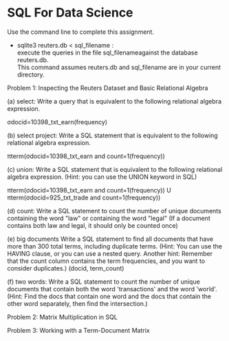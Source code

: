 # SQL For Data Science

Use the command line to complete this assignment.<br />
- sqlite3 reuters.db < sql_filename :<br /> 
  execute the queries in the file sql_filenameagainst the database reuters.db.<br /> 
  This command assumes reuters.db and sql_filename are in your current directory.
  
Problem 1: Inspecting the Reuters Dataset and Basic Relational Algebra

(a) select: Write a query that is equivalent to the following relational algebra expression.

σdocid=10398_txt_earn(frequency)

(b) select project: Write a SQL statement that is equivalent to the following relational algebra expression.

πterm(σdocid=10398_txt_earn and count=1(frequency))

(c) union: Write a SQL statement that is equivalent to the following relational algebra expression. (Hint: you can use the UNION keyword in SQL)

πterm(σdocid=10398_txt_earn and count=1(frequency)) U πterm(σdocid=925_txt_trade and count=1(frequency))

(d) count: Write a SQL statement to count the number of unique documents containing the word "law" or containing the word "legal" (If a document contains both law and legal, it should only be counted once)

(e) big documents Write a SQL statement to find all documents that have more than 300 total terms, including duplicate terms. (Hint: You can use the HAVING clause, or you can use a nested query. Another hint: Remember that the count column contains the term frequencies, and you want to consider duplicates.) (docid, term_count)

(f) two words: Write a SQL statement to count the number of unique documents that contain both the word 'transactions' and the word 'world'. (Hint: Find the docs that contain one word and the docs that contain the other word separately, then find the intersection.)

Problem 2: Matrix Multiplication in SQL

Problem 3: Working with a Term-Document Matrix
